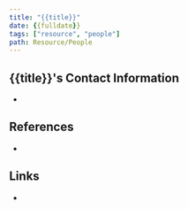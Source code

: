 ```yaml
---
title: "{{title}}"
date: {{fulldate}}
tags: ["resource", "people"]
path: Resource/People
---
```



## {{title}}'s Contact Information
- 

## References
- 

## Links
-

